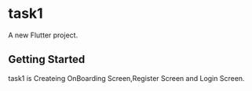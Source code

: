 # task1

A new Flutter project.

## Getting Started

task1 is Createing OnBoarding Screen,Register Screen and Login Screen. 
